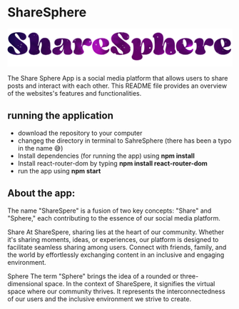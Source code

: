 # ShareSphere

![logopic](./public/logopic.png)

The Share Sphere App is a social media platform that allows users to share posts and interact with each other. This README file provides an overview of the websites's features and functionalities.

## running the application

- download the repository to your computer
- changeg the directory in terminal to SahreSphere (there has been a typo in the name 😅)
- Install dependencies (for running the app) using **npm install**
- Install react-router-dom by typing **npm install react-router-dom**
- run the app using **npm start**

## About the app:

The name "ShareSpere" is a fusion of two key concepts: "Share" and "Sphere," each contributing to the essence of our social media platform.

Share
At ShareSpere, sharing lies at the heart of our community. Whether it's sharing moments, ideas, or experiences, our platform is designed to facilitate seamless sharing among users. Connect with friends, family, and the world by effortlessly exchanging content in an inclusive and engaging environment.

Sphere
The term "Sphere" brings the idea of a rounded or three-dimensional space. In the context of ShareSpere, it signifies the virtual space where our community thrives. It represents the interconnectedness of our users and the inclusive environment we strive to create.
